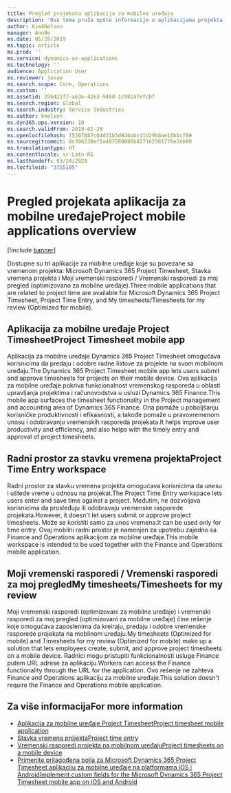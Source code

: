 ```yaml
---
title: Pregled projekata aplikacija za mobilne uređaje
description: 'Ova tema pruža opšte informacije o aplikacijama projekta koje se odnose na vreme: Microsoft Dynamics 365 Project Timesheet, Stavka vremena projekta i Moji vremenski rasporedi / Vremenski rasporedi, koje su dostupne na mobilnom uređaju.'
author: KimANelson
manager: AnnBe
ms.date: 05/28/2019
ms.topic: article
ms.prod: ''
ms.service: dynamics-ax-applications
ms.technology: ''
audience: Application User
ms.reviewer: josaw
ms.search.scope: Core, Operations
ms.custom: ''
ms.assetid: 29b421f7-a63e-42e3-940d-1c982a7efcbf
ms.search.region: Global
ms.search.industry: Service industries
ms.author: knelson
ms.dyn365.ops.version: 10
ms.search.validFrom: 2019-02-28
ms.openlocfilehash: f5367887c04d31b3d840abcd1d29b8ae18b1cf08
ms.sourcegitcommit: 8c786230ef2a497280885b827162561776e2eb00
ms.translationtype: HT
ms.contentlocale: sr-Latn-RS
ms.lasthandoff: 03/24/2020
ms.locfileid: "3755105"
---
```

# <a name="project-mobile-applications-overview"></a><span data-ttu-id="e233e-103">Pregled projekata aplikacija za mobilne uređaje</span><span class="sxs-lookup"><span data-stu-id="e233e-103">Project mobile applications overview</span></span>

[!include [banner](../includes/banner.md)]

<span data-ttu-id="e233e-104">Dostupne su tri aplikacije za mobilne uređaje koje su povezane sa vremenom projekta: Microsoft Dynamics 365 Project Timesheet, Stavka vremena projekta i Moji vremenski rasporedi / Vremenski rasporedi za moj pregled (optimizovano za mobilne uređaje).</span><span class="sxs-lookup"><span data-stu-id="e233e-104">Three mobile applications that are related to project time are available for Microsoft Dynamics 365 Project Timesheet, Project Time Entry, and My timesheets/Timesheets for my review (Optimized for mobile).</span></span>

## <a name="project-timesheet-mobile-app"></a><span data-ttu-id="e233e-105">Aplikacija za mobilne uređaje Project Timesheet</span><span class="sxs-lookup"><span data-stu-id="e233e-105">Project Timesheet mobile app</span></span>

<span data-ttu-id="e233e-106">Aplikacija za mobilne uređaje Dynamics 365 Project Timesheet omogućava korisnicima da predaju i odobre radne listove za projekte na svom mobilnom uređaju.</span><span class="sxs-lookup"><span data-stu-id="e233e-106">The Dynamics 365 Project Timesheet mobile app lets users submit and approve timesheets for projects on their mobile device.</span></span> <span data-ttu-id="e233e-107">Ova aplikacija za mobilne uređaje pokriva funkcionalnost vremenskog rasporeda u oblasti upravljanja projektima i računovodstva u usluzi Dynamics 365 Finance.</span><span class="sxs-lookup"><span data-stu-id="e233e-107">This mobile app surfaces the timesheet functionality in the Project management and accounting area of Dynamics 365 Finance.</span></span> <span data-ttu-id="e233e-108">Ona pomaže u poboljšanju korisničke produktivnosti i efikasnosti, a takođe pomaže u pravovremenom unosu i odobravanju vremenskih rasporeda projekata.</span><span class="sxs-lookup"><span data-stu-id="e233e-108">It helps improve user productivity and efficiency, and also helps with the timely entry and approval of project timesheets.</span></span>

## <a name="project-time-entry-workspace"></a><span data-ttu-id="e233e-109">Radni prostor za stavku vremena projekta</span><span class="sxs-lookup"><span data-stu-id="e233e-109">Project Time Entry workspace</span></span>

<span data-ttu-id="e233e-110">Radni prostor za stavku vremena projekta omogućava korisnicima da unesu i uštede vreme u odnosu na projekat.</span><span class="sxs-lookup"><span data-stu-id="e233e-110">The Project Time Entry workspace lets users enter and save time against a project.</span></span> <span data-ttu-id="e233e-111">Međutim, ne dozvoljava korisnicima da prosleđuju ili odobravaju vremenske rasporede projekata.</span><span class="sxs-lookup"><span data-stu-id="e233e-111">However, it doesn't let users submit or approve project timesheets.</span></span> <span data-ttu-id="e233e-112">Može se koristiti samo za unos vremena.</span><span class="sxs-lookup"><span data-stu-id="e233e-112">It can be used only for time entry.</span></span> <span data-ttu-id="e233e-113">Ovaj mobilni radni prostor je namenjen za upotrebu zajedno sa Finance and Operations aplikacijom za mobilne uređaje.</span><span class="sxs-lookup"><span data-stu-id="e233e-113">This mobile workspace is intended to be used together with the Finance and Operations mobile application.</span></span>

## <a name="my-timesheetstimesheets-for-my-review"></a><span data-ttu-id="e233e-114">Moji vremenski rasporedi / Vremenski rasporedi za moj pregled</span><span class="sxs-lookup"><span data-stu-id="e233e-114">My timesheets/Timesheets for my review</span></span>

<span data-ttu-id="e233e-115">Moji vremenski rasporedi (optimizovani za mobilne uređaje) i vremenski rasporedi za moj pregled (optimizovani za mobilne uređaje) čine rešenje koje omogućava zaposlenima da kreiraju, predaju i odobre vremenske rasporede projekata na mobilnom uređaju.</span><span class="sxs-lookup"><span data-stu-id="e233e-115">My timesheets (Optimized for mobile) and Timesheets for my review (Optimized for mobile) make up a solution that lets employees create, submit, and approve project timesheets on a mobile device.</span></span> <span data-ttu-id="e233e-116">Radnici mogu pristupiti funkcionalnosti usluge Finance putem URL adrese za aplikaciju.</span><span class="sxs-lookup"><span data-stu-id="e233e-116">Workers can access the Finance functionality through the URL for the application.</span></span> <span data-ttu-id="e233e-117">Ovo rešenje ne zahteva Finance and Operations aplikaciju za mobilne uređaje.</span><span class="sxs-lookup"><span data-stu-id="e233e-117">This solution doesn't require the Finance and Operations mobile application.</span></span>

## <a name="for-more-information"></a><span data-ttu-id="e233e-118">Za više informacija</span><span class="sxs-lookup"><span data-stu-id="e233e-118">For more information</span></span>

- [<span data-ttu-id="e233e-119">Aplikacija za mobilne uređaje Project Timesheet</span><span class="sxs-lookup"><span data-stu-id="e233e-119">Project timesheet mobile application</span></span>](project-timesheet.md)
- [<span data-ttu-id="e233e-120">Stavka vremena projekta</span><span class="sxs-lookup"><span data-stu-id="e233e-120">Project time entry</span></span>]( project-time-entry-mobile-workspace.md)
- [<span data-ttu-id="e233e-121">Vremenski rasporedi projekta na mobilnom uređaju</span><span class="sxs-lookup"><span data-stu-id="e233e-121">Project timesheets on a mobile device</span></span>](Mobile-timesheets.md)
- [<span data-ttu-id="e233e-122">Primenite prilagođena polja za Microsoft Dynamics 365 Project Timesheet aplikaciju za mobilne uređaje na platformama iOS i Android</span><span class="sxs-lookup"><span data-stu-id="e233e-122">Implement custom fields for the Microsoft Dynamics 365 Project Timesheet mobile app on iOS and Android</span></span>](custom-fields-mobile.md)

